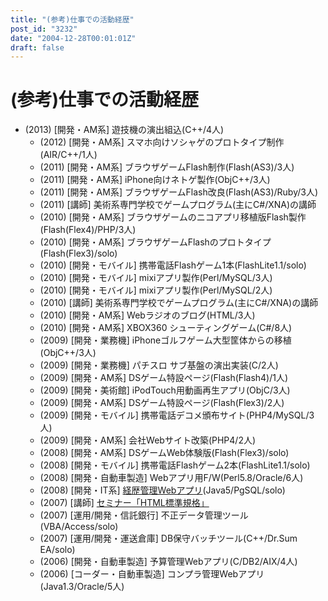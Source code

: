```yaml
---
title: "(参考)仕事での活動経歴"
post_id: "3232"
date: "2004-12-28T00:01:01Z"
draft: false
---
```


# (参考)仕事での活動経歴

* (2013) [開発・AM系] 遊技機の演出組込(C++/4人)
  * (2012) [開発・AM系] スマホ向けソシャゲのプロトタイプ制作(AIR/C++/1人)
  * (2011) [開発・AM系] ブラウザゲームFlash制作(Flash(AS3)/3人)
  * (2011) [開発・AM系] iPhone向けネトゲ製作(ObjC++/3人)
  * (2011) [開発・AM系] ブラウザゲームFlash改良(Flash(AS3)/Ruby/3人)
  * (2011) [講師] 美術系専門学校でゲームプログラム(主にC#/XNA)の講師
  * (2010) [開発・AM系] ブラウザゲームのニコアプリ移植版Flash製作(Flash(Flex4)/PHP/3人)
  * (2010) [開発・AM系] ブラウザゲームFlashのプロトタイプ(Flash(Flex3)/solo)
  * (2010) [開発・モバイル] 携帯電話Flashゲーム1本(FlashLite1.1/solo)
  * (2010) [開発・モバイル] mixiアプリ製作(Perl/MySQL/3人)
  * (2010) [開発・モバイル] mixiアプリ製作(Perl/MySQL/2人)
  * (2010) [講師] 美術系専門学校でゲームプログラム(主にC#/XNA)の講師
  * (2010) [開発・AM系] Webラジオのブログ(HTML/3人)
  * (2010) [開発・AM系] XBOX360 シューティングゲーム(C#/8人)
  * (2009) [開発・業務機] iPhoneゴルフゲーム大型筐体からの移植(ObjC++/3人)
  * (2009) [開発・業務機] パチスロ サブ基盤の演出実装(C/2人)
  * (2009) [開発・AM系] DSゲーム特設ページ(Flash(Flash4)/1人)
  * (2009) [開発・美術館] iPodTouch用動画再生アプリ(ObjC/3人)
  * (2009) [開発・AM系] DSゲーム特設ページ(Flash(Flex3)/2人)
  * (2009) [開発・モバイル] 携帯電話デコメ頒布サイト(PHP4/MySQL/3人)
  * (2009) [開発・AM系] 会社Webサイト改築(PHP4/2人)
  * (2008) [開発・AM系] DSゲームWeb体験版(Flash(Flex3)/solo)
  * (2008) [開発・モバイル] 携帯電話Flashゲーム2本(FlashLite1.1/solo)
  * (2008) [開発・自動車製造] Webアプリ用F/W(Perl5.8/Oracle/6人)
  * (2008) [開発・IT系] [経歴管理Webアプリ](/image/misc/triad.png)(Java5/PgSQL/solo)
  * (2007) [講師] [セミナー「HTML標準規格」](/introduction-of-html-standard)
  * (2007) [運用/開発・信託銀行] 不正データ管理ツール(VBA/Access/solo)
  * (2007) [運用/開発・運送倉庫] DB保守バッチツール(C++/Dr.Sum EA/solo)
  * (2006) [開発・自動車製造] 予算管理Webアプリ(C/DB2/AIX/4人)
  * (2006) [コーダー・自動車製造] コンプラ管理Webアプリ(Java1.3/Oracle/5人)
